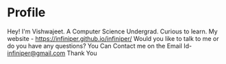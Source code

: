 # Profile
Hey! I'm Vishwajeet.
A Computer Science Undergrad.
Curious to learn.
My website - https://infiniper.github.io/infiniper/
Would you like to talk to me or do you have any questions? You Can Contact me on the Email Id- infiniper@gmail.com
Thank You
